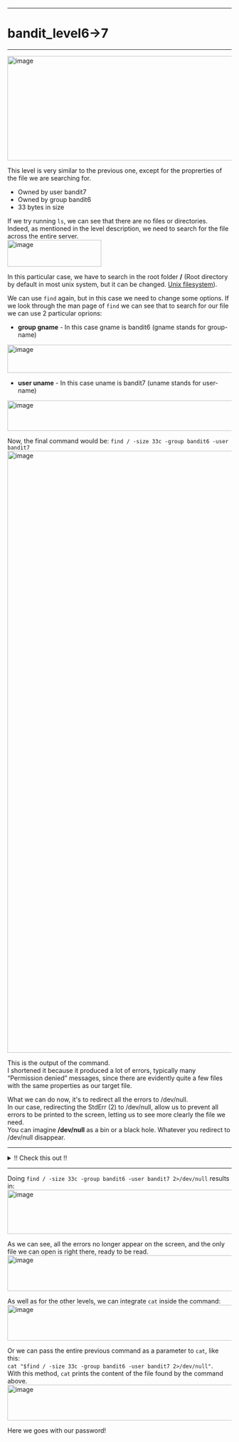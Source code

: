 ***
# bandit_level6->7
***
<img width="733" height="234" alt="image" src="https://github.com/user-attachments/assets/0271756d-6352-44f5-99b6-905675f57372" />  
  
This level is very similar to the previous one, except for the proprerties of the file we are searching for.    
- Owned by user bandit7  
- Owned by group bandit6  
- 33 bytes in size  

If we try running `ls`, we can see that there are no files or directories.  
Indeed, as mentioned in the level description, we need to search for the file across the entire server.  
<img width="211" height="60" alt="image" src="https://github.com/user-attachments/assets/eb108f4d-62dd-4cc1-b825-109cef99266f" />  

In this particular case, we have to search in the root folder **/** (Root directory by default in most unix system, but it can be changed. [Unix filesystem](https://en.wikipedia.org/wiki/Unix_filesystem)).

We can use `find` again, but in this case we need to change some options.
If we look through the man page of `find` we can see that to search for our file we can use 2 particular oprions:
- **group gname** - In this case gname is bandit6 (gname stands for group-name)  
<img width="652" height="63" alt="image" src="https://github.com/user-attachments/assets/aa629f4a-023f-449c-a84c-8a29b3a953a2" />  

- **user uname** - In this case uname is bandit7 (uname stands for user-name)  
<img width="625" height="68" alt="image" src="https://github.com/user-attachments/assets/675bb342-fc68-4360-bec8-920253254aab" />

Now, the final command would be: `find / -size 33c -group bandit6 -user bandit7`  
<img width="600" height="1349" alt="image" src="https://github.com/user-attachments/assets/fcf32e85-5d9e-45e2-b5b7-dba2ae57138a" />

This is the output of the command.  
I shortened it because it produced a lot of errors, typically many “Permission denied” messages, since there are evidently quite a few files with the same properties as our target file.  

What we can do now, it's to redirect all the errors to /dev/null.  
In our case, redirecting the StdErr (2) to /dev/null, allow us to prevent all errors to be printed to the screen, letting us to see more clearly the file we need.  
You can imagine **/dev/null** as a bin or a black hole. Whatever you redirect to /dev/null disappear.  
  
***  
  
<details>
<summary>!! Check this out !!</summary>  

>More infos about Standard Stream can be looked up here: [Standard Stream](https://en.wikipedia.org/wiki/Standard_streams)  
>More infos about /dev/null can be looked up here: [/dev/null](https://en.wikipedia.org/wiki/Null_device)
</details>
  
***  
  
Doing `find / -size 33c -group bandit6 -user bandit7 2>/dev/null` results in:  
<img width="757" height="99" alt="image" src="https://github.com/user-attachments/assets/bdc5c60a-83d9-4cab-a331-f39b5f8d93e8" />  

As we can see, all the errors no longer appear on the screen, and the only file we can open is right there, ready to be read.  
<img width="581" height="80" alt="image" src="https://github.com/user-attachments/assets/e685018b-c071-4ec7-a329-98af17159b0f" />  

As well as for the other levels, we can integrate `cat` inside the command:  
<img width="919" height="80" alt="image" src="https://github.com/user-attachments/assets/94231a51-473e-4c87-9aee-1212247287c7" />  

Or we can pass the entire previous command as a parameter to `cat`, like this:  
`cat "$find / -size 33c -group bandit6 -user bandit7 2>/dev/null"`.  
With this method, `cat` prints the content of the file found by the command above.  
<img width="854" height="80" alt="image" src="https://github.com/user-attachments/assets/17bf3857-c997-43af-8863-392536beaa4a" />  

Here we goes with our password!






















